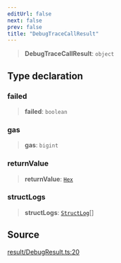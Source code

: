 ```yaml
---
editUrl: false
next: false
prev: false
title: "DebugTraceCallResult"
---
```


> **DebugTraceCallResult**: `object`

## Type declaration

### failed

> **failed**: `boolean`

### gas

> **gas**: `bigint`

### returnValue

> **returnValue**: [`Hex`](/reference/tevm/actions-types/type-aliases/hex/)

### structLogs

> **structLogs**: [`StructLog`](/reference/tevm/actions-types/type-aliases/structlog/)[]

## Source

[result/DebugResult.ts:20](https://github.com/evmts/tevm-monorepo/blob/main/packages/actions-types/src/result/DebugResult.ts#L20)
